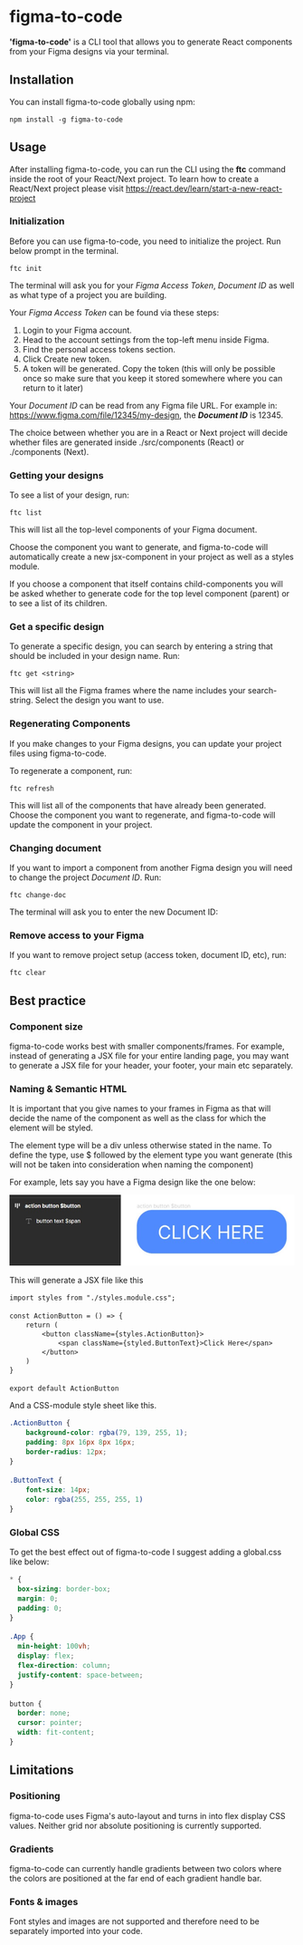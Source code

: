 # **figma-to-code**

**'figma-to-code'** is a CLI tool that allows you to generate React components from your Figma designs via your terminal.

## **Installation**

You can install figma-to-code globally using npm:

```
npm install -g figma-to-code
```

## **Usage**

After installing figma-to-code, you can run the CLI using the **ftc** command inside the root of your React/Next project. To learn how to create a React/Next project please visit https://react.dev/learn/start-a-new-react-project

### **Initialization**
Before you can use figma-to-code, you need to initialize the project. Run below prompt in the terminal.

```
ftc init
```
The terminal will ask you for your *Figma Access Token*, *Document ID* as well as what type of a project you are building.

Your *Figma Access Token* can be found via these steps:

1. Login to your Figma account.
2. Head to the account settings from the top-left menu inside Figma.
3. Find the personal access tokens section.
4. Click Create new token.
5. A token will be generated. Copy the token (this will only be possible once so make sure that you keep it stored somewhere where you can return to it later)

Your *Document ID* can be read from any Figma file URL. For example in: https://www.figma.com/file/12345/my-design, the ***Document ID*** is 12345.

The choice between whether you are in a React or Next project will decide whether files are generated inside ./src/components (React) or ./components (Next).

### **Getting your designs**
To see a list of your design, run:

```
ftc list
```
This will list all the top-level components of your Figma document.

Choose the component you want to generate, and figma-to-code will automatically create a new jsx-component in your project as well as a styles module. 

If you choose a component that itself contains child-components you will be asked whether to generate code for the top level component (parent) or to see a list of its children. 

### **Get a specific design**
To generate a specific design, you can search by entering a string that should be included in your design name. Run:

```
ftc get <string>
```
This will list all the Figma frames where the name includes your search-string. Select the design you want to use.

### **Regenerating Components**
If you make changes to your Figma designs, you can update your project files using figma-to-code.

To regenerate a component, run:

```
ftc refresh
```
This will list all of the components that have already been generated. Choose the component you want to regenerate, and figma-to-code will update the component in your project.

### **Changing document**
If you want to import a component from another Figma design you will need to change the project *Document ID*. Run:
```
ftc change-doc
```
The terminal will ask you to enter the new Document ID:

### **Remove access to your Figma**
If you want to remove project setup (access token, document ID, etc), run:

```
ftc clear
```

## **Best practice**

### **Component size**

figma-to-code works best with smaller components/frames. For example, instead of generating a JSX file for your entire landing page, you may want to generate a JSX file for your header, your footer, your main etc separately.

### **Naming & Semantic HTML**

It is important that you give names to your frames in Figma as that will decide the name of the component as well as the class for which the element will be styled. 

The element type will be a div unless otherwise stated in the name. To define the type, use $ followed by the element type you want generate (this will not be taken into consideration when naming the component)

For example, lets say you have a Figma design like the one below:

<img src="./assets/ActionButton.jpg" alt="screenshot from Figma">

This will generate a JSX file like this

```JSX
import styles from "./styles.module.css";

const ActionButton = () => {
    return (
        <button className={styles.ActionButton}>
            <span className={styled.ButtonText}>Click Here</span>
        </button>
    )
}

export default ActionButton
```
And a CSS-module style sheet like this.
```CSS
.ActionButton {
    background-color: rgba(79, 139, 255, 1);
    padding: 8px 16px 8px 16px;
    border-radius: 12px;
}

.ButtonText {
    font-size: 14px;
    color: rgba(255, 255, 255, 1)
}
```
### **Global CSS**

To get the best effect out of figma-to-code I suggest adding a global.css like below:

```css
* {
  box-sizing: border-box;
  margin: 0;
  padding: 0;
}

.App {
  min-height: 100vh;
  display: flex;
  flex-direction: column;
  justify-content: space-between;
}

button {
  border: none;
  cursor: pointer;
  width: fit-content;
}
```

## **Limitations**

### **Positioning**

figma-to-code uses Figma's auto-layout and turns in into flex display CSS values. Neither grid nor absolute positioning is currently supported.

### **Gradients**

figma-to-code can currently handle gradients between two colors where the colors are positioned at the far end of each gradient handle bar.

### **Fonts & images**

Font styles and images are not supported and therefore need to be separately imported into your code.